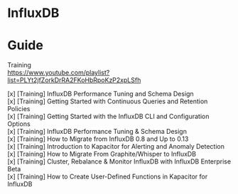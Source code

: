 # InfluxDB

# Guide

Training  
https://www.youtube.com/playlist?list=PLYt2jfZorkDrRA2FKoHbRpoKzP2xpLSfh

[x] [Training] InfluxDB Performance Tuning and Schema Design  
[x] [Training] Getting Started with Continuous Queries and Retention Policies  
[x] [Training] Getting Started with the InfluxDB CLI and Configuration Options  
[x] [Training] InfluxDB Performance Tuning & Schema Design  
[x] [Training] How to Migrate from InfluxDB 0.8 and Up to 0.13  
[x] [Training] Introduction to Kapacitor for Alerting and Anomaly Detection  
[x] [Training] How to Migrate From Graphite/Whisper to InfluxDB  
[x] [Training] Cluster, Rebalance & Monitor InfluxDB with InfluxDB Enterprise Beta  
[x] [Training] How to Create User-Defined Functions in Kapacitor for InfluxDB  